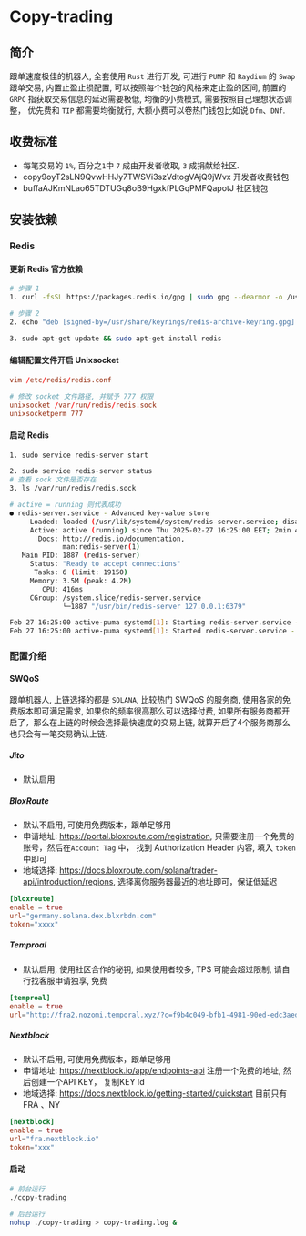 
# Copy-trading

## 简介

跟单速度极佳的机器人, 全套使用 `Rust` 进行开发, 可进行 `PUMP` 和 `Raydium` 的 `Swap` 跟单交易, 内置止盈止损配置, 可以按照每个钱包的风格来定止盈的区间, 前置的`GRPC` 指获取交易信息的延迟需要极低, 均衡的小费模式, 需要按照自己理想状态调整， 优先费和 `TIP` 都需要均衡就行, 大额小费可以卷热门钱包比如说 `Dfm`、`DNf`.

## 收费标准

- 每笔交易的 `1%`, 百分之`1`中 `7` 成由开发者收取, `3` 成捐献给社区.
- copy9oyT2sLN9QvwHHJy7TWSVi3szVdtogVAjQ9jWvx 开发者收费钱包
- buffaAJKmNLao65TDTUGq8oB9HgxkfPLGqPMFQapotJ 社区钱包

## 安装依赖

### Redis

#### 更新 Redis 官方依赖

``` bash
# 步骤 1
1. curl -fsSL https://packages.redis.io/gpg | sudo gpg --dearmor -o /usr/share/keyrings/redis-archive-keyring.gpg

# 步骤 2
2. echo "deb [signed-by=/usr/share/keyrings/redis-archive-keyring.gpg] https://packages.redis.io/deb $(lsb_release -cs) main" | sudo tee /etc/apt/sources.list.d/redis.list

3. sudo apt-get update && sudo apt-get install redis
```

#### 编辑配置文件开启 Unixsocket

``` conf
vim /etc/redis/redis.conf

# 修改 socket 文件路径, 并赋予 777 权限
unixsocket /var/run/redis/redis.sock
unixsocketperm 777
```

#### 启动 Redis

``` bash
1. sudo service redis-server start

2. sudo service redis-server status
# 查看 sock 文件是否存在
3. ls /var/run/redis/redis.sock

# active = running 则代表成功
● redis-server.service - Advanced key-value store
     Loaded: loaded (/usr/lib/systemd/system/redis-server.service; disabled; preset: enable>
     Active: active (running) since Thu 2025-02-27 16:25:00 EET; 2min 44s ago
       Docs: http://redis.io/documentation,
             man:redis-server(1)
   Main PID: 1887 (redis-server)
     Status: "Ready to accept connections"
      Tasks: 6 (limit: 19150)
     Memory: 3.5M (peak: 4.2M)
        CPU: 416ms
     CGroup: /system.slice/redis-server.service
             └─1887 "/usr/bin/redis-server 127.0.0.1:6379"

Feb 27 16:25:00 active-puma systemd[1]: Starting redis-server.service - Advanced key-value >
Feb 27 16:25:00 active-puma systemd[1]: Started redis-server.service - Advanced key-value >
```

### 配置介绍

#### SWQoS

跟单机器人, 上链选择的都是 `SOLANA`, 比较热门 SWQoS 的服务商, 使用各家的免费版本即可满足需求, 如果你的频率很高那么可以选择付费, 如果所有服务商都开启了，那么在上链的时候会选择最快速度的交易上链, 就算开启了4个服务商那么也只会有一笔交易确认上链.

##### Jito

- 默认启用

##### BloxRoute

- 默认不启用, 可使用免费版本，跟单足够用
- 申请地址: <https://portal.bloxroute.com/registration>, 只需要注册一个免费的账号，然后在`Account Tag` 中， 找到 Authorization Header 内容, 填入 `token` 中即可
- 地域选择: <https://docs.bloxroute.com/solana/trader-api/introduction/regions>, 选择离你服务器最近的地址即可，保证低延迟

``` toml
[bloxroute]
enable = true
url="germany.solana.dex.blxrbdn.com"
token="xxxx"
```

##### Temproal

- 默认启用, 使用社区合作的秘钥, 如果使用者较多, TPS 可能会超过限制, 请自行找客服申请独享, 免费

``` toml
[temproal]
enable = true
url="http://fra2.nozomi.temporal.xyz/?c=f9b4c049-bfb1-4981-90ed-edc3aed018fb"
```

##### Nextblock

- 默认不启用, 可使用免费版本，跟单足够用
- 申请地址: <https://nextblock.io/app/endpoints-api> 注册一个免费的地址, 然后创建一个API KEY， 复制KEY Id
- 地域选择: <https://docs.nextblock.io/getting-started/quickstart> 目前只有 FRA 、NY

``` toml
[nextblock]
enable = true
url="fra.nextblock.io"
token="xxx"
```

#### 启动

``` bash
# 前台运行
./copy-trading

# 后台运行
nohup ./copy-trading > copy-trading.log &
```
